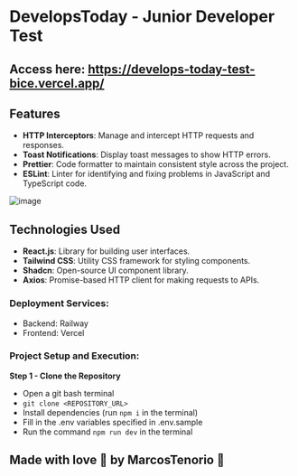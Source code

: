 # DevelopsToday - Junior Developer Test

## Access here: https://develops-today-test-bice.vercel.app/

## Features

- **HTTP Interceptors**: Manage and intercept HTTP requests and responses.
- **Toast Notifications**: Display toast messages to show HTTP errors.
- **Prettier**: Code formatter to maintain consistent style across the project.
- **ESLint**: Linter for identifying and fixing problems in JavaScript and TypeScript code.

![image](https://github.com/user-attachments/assets/887c77e7-ee1d-4a33-aebb-2d8d4cbf4a41)

## Technologies Used

- **React.js**: Library for building user interfaces.
- **Tailwind CSS**: Utility CSS framework for styling components.
- **Shadcn**: Open-source UI component library.
- **Axios**: Promise-based HTTP client for making requests to APIs.

### Deployment Services:
- Backend: Railway
- Frontend: Vercel

### Project Setup and Execution:

**Step 1 - Clone the Repository**
- Open a git bash terminal
- `git clone <REPOSITORY_URL>`
- Install dependencies (run `npm i` in the terminal)
- Fill in the .env variables specified in .env.sample
- Run the command `npm run dev` in the terminal

## Made with love 🧡 by MarcosTenorio 🚀
